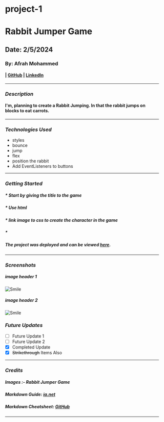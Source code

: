 # project-1
# Rabbit Jumper Game 
 
## Date: 2/5/2024

### By: Afrah Mohammed

####  | [GitHub]((https://github.com/Afrah-9903)) | [LinkedIn](www.linkedin.com/in/afrah-mohd-6ab257276)
***

### ***Description***
####  I'm, planning to create a Rabbit Jumping. In that the rabbit jumps on blocks to eat carrots.
***

### ***Technologies Used***
 * styles
 * bounce 
 * jump
 * flex
 * position the rabbit
 * Add EventListeners to buttons 
***

### ***Getting Started***

##### * Start by giving the title to the game
#####  * Use html 
#####  * link image to css to create the character in the game
#####  *
##### The project was deployed and can be viewed [here](URL).
***

### ***Screenshots***

##### image header 1
![Smile](https://i.imgur.com/7l3fGDL.jpeg )

##### image header 2 
![Smile]( https://i.imgur.com/RYn114q.jpeg)


### ***Future Updates***

- [ ] Future Update 1
- [ ] Future Update 2
- [x] Completed Update
- [x] ~~Strikethrough~~ Items Also
***

### ***Credits***

#####  Images :- Rabbit Jumper Game

##### Markdown Guide: [ia.net](https://ia.net/writer/support/general/markdown-guide)

##### Markdown Cheatsheet: [GitHub](https://guides.github.com/pdfs/markdown-cheatsheet-online.pdf)
***
